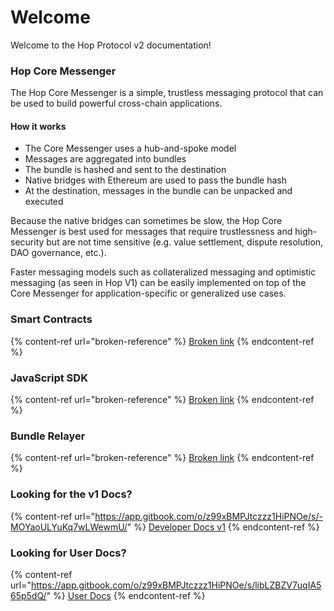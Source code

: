 # Welcome

Welcome to the Hop Protocol v2 documentation!

### Hop Core Messenger

The Hop Core Messenger is a simple, trustless messaging protocol that can be used to build powerful cross-chain applications.

#### How it works

* The Core Messenger uses a hub-and-spoke model
* Messages are aggregated into bundles
* The bundle is hashed and sent to the destination
* Native bridges with Ethereum are used to pass the bundle hash
* At the destination, messages in the bundle can be unpacked and executed

Because the native bridges can sometimes be slow, the Hop Core Messenger is best used for messages that require trustlessness and high-security but are not time sensitive (e.g. value settlement, dispute resolution, DAO governance, etc.).

Faster messaging models such as collateralized messaging and optimistic messaging (as seen in Hop V1) can be easily implemented on top of the Core Messenger for application-specific or generalized use cases.

### Smart Contracts

{% content-ref url="broken-reference" %}
[Broken link](broken-reference)
{% endcontent-ref %}

### JavaScript SDK

{% content-ref url="broken-reference" %}
[Broken link](broken-reference)
{% endcontent-ref %}

### Bundle Relayer

{% content-ref url="broken-reference" %}
[Broken link](broken-reference)
{% endcontent-ref %}

### Looking for the v1 Docs?

{% content-ref url="https://app.gitbook.com/o/z99xBMPJtczzz1HiPNOe/s/-MOYaoULYuKq7wLWewmU/" %}
[Developer Docs v1](https://app.gitbook.com/o/z99xBMPJtczzz1HiPNOe/s/-MOYaoULYuKq7wLWewmU/)
{% endcontent-ref %}

### Looking for User Docs?

{% content-ref url="https://app.gitbook.com/o/z99xBMPJtczzz1HiPNOe/s/libLZBZV7uqIA565p5dQ/" %}
[User Docs](https://app.gitbook.com/o/z99xBMPJtczzz1HiPNOe/s/libLZBZV7uqIA565p5dQ/)
{% endcontent-ref %}

